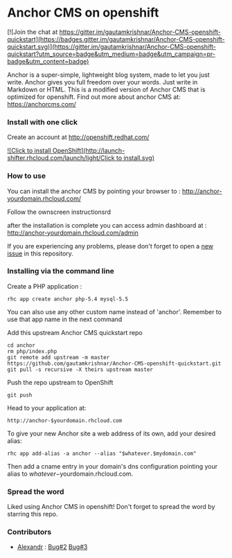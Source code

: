 # Anchor CMS on openshift

[![Join the chat at https://gitter.im/gautamkrishnar/Anchor-CMS-openshift-quickstart](https://badges.gitter.im/gautamkrishnar/Anchor-CMS-openshift-quickstart.svg)](https://gitter.im/gautamkrishnar/Anchor-CMS-openshift-quickstart?utm_source=badge&utm_medium=badge&utm_campaign=pr-badge&utm_content=badge)

Anchor is a super-simple, lightweight blog system, made to let you just write. Anchor gives you full freedom over your words. Just write in Markdown or HTML. This is a modified version of Anchor CMS that is optimized for openshift.
Find out more about anchor CMS at: https://anchorcms.com/

### Install with one click

Create an account at http://openshift.redhat.com/

<a href="https://openshift.redhat.com/app/console/application_types/custom?cartridges[]=php-5.4&cartridges[]=mysql-5.5&initial_git_url=https://github.com/gautamkrishnar/Anchor-CMS-openshift-quickstart&name=anchor" target="_blank">
![Click to install OpenShift](http://launch-shifter.rhcloud.com/launch/light/Click to install.svg)</a>

### How to use
You can install the anchor CMS by pointing your browser to : http://anchor-yourdomain.rhcloud.com/

Follow the ownscreen instructionsrd

after the installation is complete you can access admin dashboard at : http://anchor-yourdomain.rhcloud.com/admin

If you are experiencing any problems, please don't forget to open a [new issue](https://github.com/gautamkrishnar/Anchor-CMS-openshift-quickstart/issues/new) in this repository.
### Installing via the command line


Create a PHP application :

	rhc app create anchor php-5.4 mysql-5.5

You can also use any other custom name instead of 'anchor'. Remember to use that app name in the next command

Add this upstream Anchor CMS quickstart repo

	cd anchor
	rm php/index.php
	git remote add upstream -m master https://github.com/gautamkrishnar/Anchor-CMS-openshift-quickstart.git
	git pull -s recursive -X theirs upstream master

Push the repo upstream to OpenShift

	git push        

Head to your application at:

	http://anchor-$yourdomain.rhcloud.com

To give your new Anchor site a web address of its own, add your desired alias:

	rhc app add-alias -a anchor --alias "$whatever.$mydomain.com"

Then add a cname entry in your domain's dns configuration pointing your alias to $whatever-$yourdomain.rhcloud.com.

### Spread the word
Liked using Anchor CMS in openshift! Don't forget to spread the word by starring this repo.

### Contributors
* [Alexandr](https://github.com/alexbagirov) : [Bug#2](https://github.com/gautamkrishnar/Anchor-CMS-openshift-quickstart/issues/2) [Bug#3](https://github.com/gautamkrishnar/Anchor-CMS-openshift-quickstart/issues/3)
